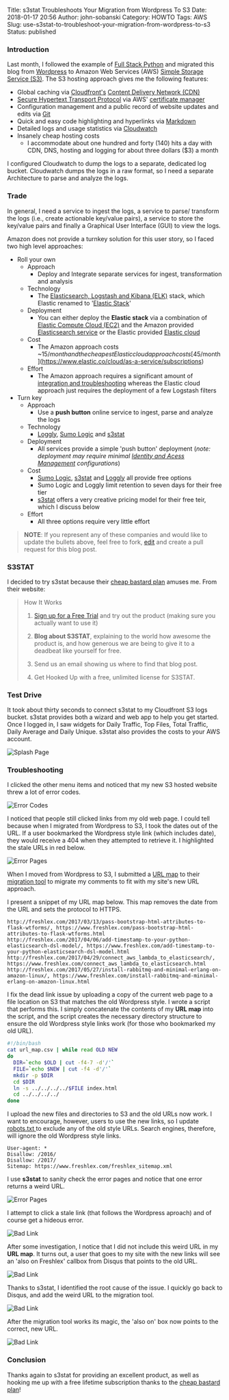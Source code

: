 Title: s3stat Troubleshoots Your Migration from Wordpress To S3
Date: 2018-01-17 20:56
Author: john-sobanski
Category: HOWTO
Tags: AWS
Slug: use-s3stat-to-troubleshoot-your-migration-from-wordpress-to-s3
Status: published

### Introduction

Last month, I followed the example of [Full Stack Python](https://www.fullstackpython.com/pelican.html) and migrated this blog from [Wordpress](https://wordpress.com/) to Amazon Web Services (AWS) [Simple Storage Service (S3)](https://aws.amazon.com/s3).  The S3 hosting approach gives me the following features:

  -  Global caching via [Cloudfront's](https://aws.amazon.com/cloudfront/) [Content Delivery Network (CDN)](https://en.wikipedia.org/wiki/Content_delivery_network)
  -  [Secure Hypertext Transport Protocol](https://en.wikipedia.org/wiki/HTTPS) via AWS' [certificate manager](https://aws.amazon.com/certificate-manager/)
  -  Configuration management and a public record of website updates and edits via [Git](https://github.com/hatdropper1977/john.sobanski.io)
  -  Quick and easy code highlighting and hyperlinks via [Markdown](https://en.wikipedia.org/wiki/Markdown)
  -  Detailed logs and usage statistics via [Cloudwatch](https://aws.amazon.com/cloudwatch/)
  -  Insanely cheap hosting costs
     -  I accommodate about one hundred and forty (140) hits a day with CDN, DNS, hosting and logging for about three dollars ($3) a month

I configured Cloudwatch to dump the logs to a separate, dedicated log bucket.  Cloudwatch dumps the logs in a raw format, so I need a separate Architecture to parse and analyze the logs.


### Trade
In general, I need a service to ingest the logs, a service to parse/ transform the logs (i.e., create actionable key/value pairs), a service to store the key/value pairs and finally a Graphical User Interface (GUI) to view the logs.

Amazon does not provide a turnkey solution for this user story, so I faced two high level approaches:  

  -  Roll your own
     -  Approach
        -  Deploy and Integrate separate services for ingest, transformation and analysis
     -  Technology
        -  The [Elasticsearch, Logstash and Kibana (ELK)]({filename}/part-1-connect-ec2-to-the-amazon-elasticsearch-service.md) stack, which Elastic renamed to '[Elastic Stack](https://www.elastic.co/webinars/introduction-elk-stack)'
     -  Deployment
        -  You can either deploy the __Elastic stack__ via a combination of [Elastic Compute Cloud (EC2)](https://aws.amazon.com/ec2/) and the Amazon provided [Elasticsearch service](https://aws.amazon.com/elasticsearch-service/) or the Elastic provided [Elastic cloud](https://www.elastic.co/cloud)
     -  Cost
        -  The Amazon approach costs ~$15/month and the cheapest Elastic cloud approach costs [$45/month](https://www.elastic.co/cloud/as-a-service/subscriptions)
     -  Effort
        -  The Amazon approach requires a significant amount of [integration and troubleshooting](https://docs.aws.amazon.com/elasticsearch-service/latest/developerguide/es-aws-integrations.html#es-aws-integrations-s3-lambda-es) whereas the Elastic cloud approach just requires the deployment of a few Logstash filters
  -  Turn key
     -  Approach
        -  Use a __push button__ online service to ingest, parse and analyze the logs
     -  Technology
        -  [Loggly](https://www.loggly.com/docs/s3-ingestion-auto/), [Sumo Logic](https://www.sumologic.com/lp/aws/002/) and [s3stat](https://www.s3stat.com/)
     -  Deployment
        -  All services provide a simple 'push button' deployment (_note:  deployment may require minimal [Identity and Acess Management](https://aws.amazon.com/iam/) configurations_)
     -  Cost
        -  [Sumo Logic](https://www.sumologic.com/pricing/), [s3stat](https://www.s3stat.com/Pricing.aspx) and [Loggly](https://www.loggly.com/plans-and-pricing/) all provide free options
          -  Sumo Logic and Loggly limit retention to seven days for their free tier
          -  [s3stat](https://www.s3stat.com/web-stats/cheap-bastard-plan) offers a very creative pricing model for their free teir, which I discuss below
     -  Effort
          -  All three options require very little effort
         
> __NOTE__:  If you represent any of these companies and would like to update the bullets above, feel free to fork, [edit](https://github.com/hatdropper1977/john.sobanski.io/blob/master/content/use-s3stat-to-troubleshoot-your-migration-from-wordpress-to-s3.md) and create a pull request for this blog post.

### S3STAT
I decided to try s3stat because their [cheap bastard plan](https://www.s3stat.com/web-stats/cheap-bastard-plan) amuses me.  From their website:

> How It Works
>
> 1.  [Sign up for a Free Trial](https://www.s3stat.com/setup/register.aspx) and try out the product (making sure you actually want to use it)
>
> 2.  __Blog about S3STAT__, explaining to the world how awesome the product is, and how generous we are being to give it to a deadbeat like yourself for free.
>
> 3.  Send us an email showing us where to find that blog post.
>
> 4.  Get Hooked Up with a free, unlimited license for S3STAT.

### Test Drive
It took about thirty seconds to connect s3stat to my Cloudfront S3 logs bucket.  s3stat provides both a wizard and web app to help you get started.  Once I logged in, I saw widgets for Daily Traffic, Top Files, Total Traffic, Daily Average and Daily Unique.  s3stat also provides the costs to your AWS account.

![Splash Page]({static}/images/Use_S3stat_To_Troubleshoot_Your_Migration_From_Wordpress_To_S3/01_Login_Screen.png)


### Troubleshooting
I clicked the other menu items and noticed that my new S3 hosted website threw a lot of error codes.

![Error Codes]({static}/images/Use_S3stat_To_Troubleshoot_Your_Migration_From_Wordpress_To_S3/02_Error_Codes.png)

I noticed that people still clicked links from my old web page.  I could tell because when I migrated from Wordpress to S3, I took the dates out of the URL.  If a user bookmarked the Wordpress style link (which includes date), they would receive a 404 when they attempted to retrieve it.  I highlighted the stale URLs in red below.  

![Error Pages]({static}/images/Use_S3stat_To_Troubleshoot_Your_Migration_From_Wordpress_To_S3/03_Error_Pages.png)

When I moved from Wordpress to S3, I submitted a [URL map](https://help.disqus.com/customer/en/portal/articles/912757-url-mapper) to their [migration tool](https://www.disqus.com/admin/discussions/migrate/) to migrate my comments to fit with my site's new URL approach.

I present a snippet of my URL map below.  This map removes the date from the URL and sets the protocol to HTTPS.

```csv
http://freshlex.com/2017/03/13/pass-bootstrap-html-attributes-to-flask-wtforms/, https://www.freshlex.com/pass-bootstrap-html-attributes-to-flask-wtforms.html
http://freshlex.com/2017/04/06/add-timestamp-to-your-python-elasticsearch-dsl-model/, https://www.freshlex.com/add-timestamp-to-your-python-elasticsearch-dsl-model.html
http://freshlex.com/2017/04/29/connect_aws_lambda_to_elasticsearch/, https://www.freshlex.com/connect_aws_lambda_to_elasticsearch.html
http://freshlex.com/2017/05/27/install-rabbitmq-and-minimal-erlang-on-amazon-linux/, https://www.freshlex.com/install-rabbitmq-and-minimal-erlang-on-amazon-linux.html
```

I fix the dead link issue by uploading a copy of the current web page to a file location on S3 that matches the old Wordpress style.  I wrote a script that performs this.  I simply concatenate the contents of my __URL map__ into the script, and the script creates the necessary directory structure to ensure the old Wordpress style links work (for those who bookmarked my old URL).

```bash
#!/bin/bash
cat url_map.csv | while read OLD NEW
do
  DIR=`echo $OLD | cut -f4-7 -d'/'`
  FILE=`echo $NEW | cut -f4 -d'/'`
  mkdir -p $DIR
  cd $DIR
  ln -s ../../../../$FILE index.html
  cd ../../../../
done
```

I upload the new files and directories to S3 and the old URLs now work.  I want to encourage, however, users to use the new links, so I update [robots.txt ](http://www.robotstxt.org/) to exclude any of the old style URLs.  Search engines, therefore, will ignore the old Wordpress style links.

```text
User-agent: *
Disallow: /2016/
Disallow: /2017/
Sitemap: https://www.freshlex.com/freshlex_sitemap.xml
```

I use __s3stat__ to sanity check the error pages and notice that one error returns a weird URL.

![Error Pages]({static}/images/Use_S3stat_To_Troubleshoot_Your_Migration_From_Wordpress_To_S3/04_Trashed.png)

I attempt to click a stale link (that follows the Wordpress aproach) and of course get a hideous error.

![Bad Link]({static}/images/Use_S3stat_To_Troubleshoot_Your_Migration_From_Wordpress_To_S3/05_Bad_Link.png)

After some investigation, I notice that I did not include this weird URL in my __URL map__.  It turns out, a user that goes to my site with the new links will see an 'also on Freshlex' callbox from Disqus that points to the old URL.

![Bad Link]({static}/images/Use_S3stat_To_Troubleshoot_Your_Migration_From_Wordpress_To_S3/06_Also_On_Freshlex.png)

Thanks to s3stat, I identified the root cause of the issue.  I quickly go back to Disqus, and add the weird URL to the migration tool.

![Bad Link]({static}/images/Use_S3stat_To_Troubleshoot_Your_Migration_From_Wordpress_To_S3/07_Submit_Migration.png)

After the migration tool works its magic, the 'also on' box now points to the correct, new URL.

![Bad Link]({static}/images/Use_S3stat_To_Troubleshoot_Your_Migration_From_Wordpress_To_S3/08_Works.png)
   
### Conclusion
Thanks again to s3stat for providing an excellent product, as well as hooking me up with a free lifetime subscription thanks to the [cheap bastard plan](https://www.s3stat.com/web-stats/cheap-bastard-plan)!
